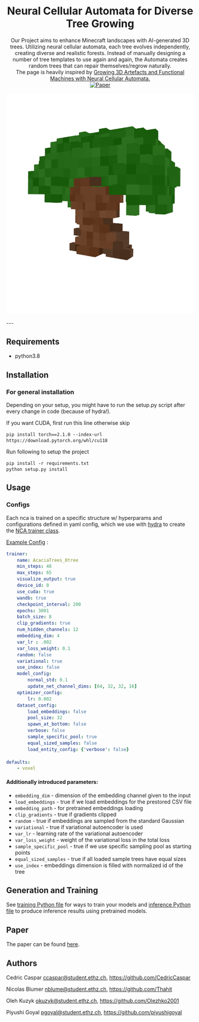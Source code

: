 <div align="center">    

# Neural Cellular Automata for Diverse Tree Growing
Our Project aims to enhance Minecraft landscapes with AI-generated 3D trees. Utilizing neural cellular automata, each tree evolves independently, creating diverse and realistic forests. Instead of manually designing a number of tree templates to use again and again, the Automata creates random trees that can repair themselves/regrow naturally. <br>
The page is heavily inspired by [Growing 3D Artefacts and Functional Machines with Neural Cellular Automata.](https://github.com/real-itu/3d-artefacts-nca)<br>
[![Paper](https://img.shields.io/badge/paper-arxiv.2103.08737-B31B1B.svg)](https://arxiv.org/abs/2103.08737)
</div>

<p align="center">
  <img src="img/various_pink_step100_18-18-30_Embed0000.PNG" alt="Example generation"/>
</p>
---

Requirements
----
- python3.8

Installation
---------------
### For general installation
Depending on your setup, you might have to run the setup.py script after every change in code (because of hydra!).

If you want CUDA, first run this line otherwise skip
```
pip install torch==2.1.0 --index-url https://download.pytorch.org/whl/cu118
```

Run following to setup the project
```
pip install -r requirements.txt
python setup.py install
```


Usage
-------------
### Configs
Each nca is trained on a specific structure w/ hyperparams and configurations defined in yaml config, which we use with [hydra](https://github.com/facebookresearch/hydra) to create the [NCA trainer class](artefact_nca/trainer/voxel_ca_trainer.py).

[Example Config](artefact_nca/data/structs_dataset/acacia_trees/config.yaml) :
```yaml
trainer:
    name: AcaciaTrees_8tree
    min_steps: 48
    max_steps: 65
    visualize_output: true
    device_id: 0
    use_cuda: true
    wandb: true
    checkpoint_interval: 200
    epochs: 3001
    batch_size: 8
    clip_gradients: true
    num_hidden_channels: 12
    embedding_dim: 4
    var_lr : .002
    var_loss_weight: 0.1
    random: false
    variational: true
    use_index: false
    model_config:
        normal_std: 0.1
        update_net_channel_dims: [64, 32, 32, 16]
    optimizer_config:
        lr: 0.002
    dataset_config:
        load_embeddings: false
        pool_size: 32
        spawn_at_bottom: false
        verbose: false
        sample_specific_pool: true
        equal_sized_samples: false
        load_entity_config: {'verbose': false}

defaults:
    - voxel
```

#### Additionally introduced parameters:

- `embedding_dim` - dimension of the embedding channel given to the input
- `load_embeddings` - true if we load embeddings for the prestored CSV file
- `embedding_path` - for pretrained embeddings loading
- `clip_gradients` - true if gradients clipped
- `random` - true if embeddings are sampled from the standard Gaussian
- `variational` - true if variational autoencoder is used
- `var_lr` - learning rate of the variational autoencoder
- `var_loss_weight` - weight of the variational loss in the total loss
- `sample_specific_pool` - true if we use specific sampling pool as starting points
- `equal_sized_samples` - true if all loaded sample trees have equal sizes
- `use_index` - embeddings dimension is filled with normalized id of the tree

## Generation and Training
See [training Python file](run/train.py) for ways to train your models and [inference Python file](run/inference.py) to produce inference results using pretrained models.

## Paper
The paper can be found [here](Paper.pdf).

Authors
-------
Cedric Caspar <ccaspar@student.ethz.ch>, <https://github.com/CedricCaspar>

Nicolas Blumer <nblume@student.ethz.ch>, <https://github.com/Thahit>

Oleh Kuzyk <okuzyk@student.ethz.ch>, <https://github.com/Olezhko2001>

Piyushi Goyal <pgoyal@student.ethz.ch>, <https://github.com/piyushigoyal>
